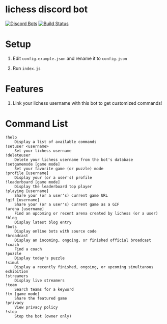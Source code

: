 # lichess discord bot
[![Discord Bots](https://discordbots.org/api/widget/status/842330057841049600.svg)](https://discordbots.org/bot/842330057841049600)
[![Build Status](https://github.com/ddugovic/lishogi-discord/workflows/Node.js%20CI/badge.svg)](https://github.com/ddugovic/lishogi-discord/actions?query=workflow%3A%22Node.js+CI%22)

# Setup

1. Edit `config.example.json` and rename it to `config.json`

2. Run `index.js`

# Features

1. Link your lichess username with this bot to get customized commands!

# Command List
```
!help
    Display a list of available commands
!setuser <username>
    Set your lichess username
!deleteuser
    Delete your lichess username from the bot's database
!setgamemode [game mode]
    Set your favorite game (or puzzle) mode
!profile [username]
    Display your (or a user's) profile
!leaderboard [game mode]
    Display the leaderboard top player
!playing [username]
    Share your (or a user's) current game URL
!gif [username]
    Share your (or a user's) current game as a GIF
!arena [username]
    Find an upcoming or recent arena created by lichess (or a user)
!blog
    Display latest blog entry
!bots
    Display online bots with source code
!broadcast
    Display an incoming, ongoing, or finished official broadcast
!coach
    Find a coach
!puzzle
    Display today's puzzle
!simul
    Display a recently finished, ongoing, or upcoming simultanous exhibition
!streamers
    Display live streamers
!team
    Search teams for a keyword
!tv [game mode]
    Share the featured game
!privacy
    View privacy policy
!stop
    Stop the bot (owner only)
```

